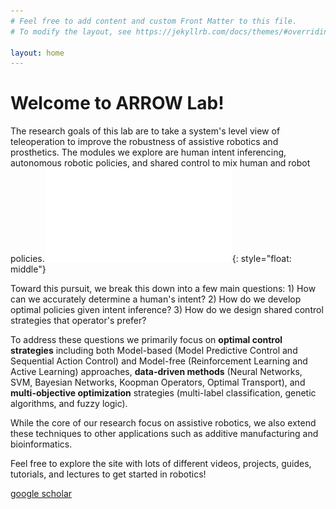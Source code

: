 ```yaml
---
# Feel free to add content and custom Front Matter to this file.
# To modify the layout, see https://jekyllrb.com/docs/themes/#overriding-theme-defaults

layout: home
---
```

# Welcome to ARROW Lab!

The research goals of this lab are to take a system's level view of teleoperation to improve the robustness of assistive robotics and prosthetics. The modules we explore are human intent inferencing, autonomous robotic policies, and shared control to mix human and robot policies.![](/imgs/Main_figure.pdf){: style="float: middle"}

Toward this pursuit, we break this down into a few main questions:
	1) How can we accurately determine a human's intent?
	2) How do we develop optimal policies given intent inference?
	3) How do we design shared control strategies that operator's prefer?

To address these questions we primarily focus on <b>optimal control strategies</b> including both Model-based (Model Predictive Control and Sequential Action Control) and Model-free (Reinforcement Learning and Active Learning) approaches, <b>data-driven methods</b> (Neural Networks, SVM, Bayesian Networks, Koopman Operators, Optimal Transport), and <b>multi-objective optimization</b> strategies (multi-label classification, genetic algorithms, and fuzzy logic).

While the core of our research focus on assistive robotics, we also extend these techniques to other applications such as additive manufacturing and bioinformatics.

Feel free to explore the site with lots of different videos, projects, guides, tutorials, and lectures to get started in robotics!


[google scholar](https://scholar.google.com/citations?user=Op1LFLkAAAAJ&hl=en&oi=sra)
